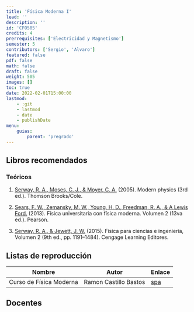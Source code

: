```yaml
---
title: 'Física Moderna I'
lead: ''
description: ''
id: 'CFO505'
credits: 4
prerrequisites: ['Electricidad y Magnetismo']
semester: 5
contributors: ['Sergio', 'Alvaro']
featured: false
pdf: false
math: false
draft: false
weight: 505
images: []
toc: true
date: 2022-02-01T15:00:00
lastmod:
    - :git
    - lastmod
    - date
    - publishDate
menu:
    guias:
        parent: 'pregrado'
---
```


## Libros recomendados

### Teóricos

1. [Serway, R. A., Moses, C. J., & Moyer, C. A.](https://drive.google.com/file/d/1G-jmVKd17mfv--1QG_pnxROF1ivyUrZn/view?usp=sharing) (2005). Modern physics (3rd ed.). Thomson Brooks/Cole.

2. [Sears, F. W., Zemansky, M. W., Young, H. D., Freedman, R. A., & A Lewis Ford.](https://drive.google.com/file/d/1puVOXtBmOcv39ofGaBzsSL4KOWikucjN/view?usp=sharing) (2013). Física universitaria con física moderna. Volumen 2 (13va ed.). Pearson.

3. [Serway, R. A., & Jewett, J. W.](https://drive.google.com/file/d/1lJzkaYk14D0IEDlo0Zf-iBirUFMlEnGs/view?usp=drive_link) (2015). Física para ciencias e ingeniería, Volumen 2 (9th ed., pp. 1191–1484). Cengage Learning Editores.

## Listas de reproducción

| Nombre                  | Autor                 | Enlace                                                                          |
| ----------------------- | --------------------- | ------------------------------------------------------------------------------- |
| Curso de Física Moderna | Ramon Castillo Bastos | [spa](https://www.youtube.com/playlist?list=PL4i6Jlnz3GWUY1je5sOfwcQDvF4OWNSiR) |

## Docentes
